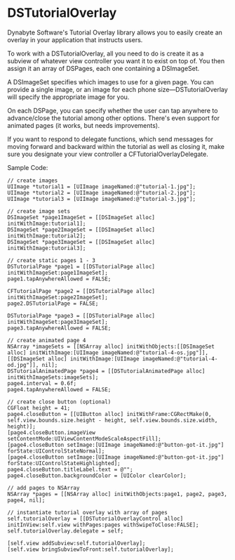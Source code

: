 # DSTutorialOverlay
Dynabyte Software's Tutorial Overlay library allows you to easily create an overlay in your application that instructs users.

To work with a DSTutorialOverlay, all you need to do is create it as a subview of whatever view controller you want it to exist on top of. You then assign it an array of DSPages, each one containing a DSImageSet. 

A DSImageSet specifies which images to use for a given page. You can provide a single image, or an image for each phone size—DSTutorialOverlay will specify the appropriate image for you.

On each DSPage, you can specify whether the user can tap anywhere to advance/close the tutorial among other options. There's even support for animated pages (it works, but needs improvements). 

If you want to respond to delegate functions, which send messages for moving forward and backward within the tutorial as well as closing it, make sure you designate your view controller a CFTutorialOverlayDelegate.

Sample Code:

    // create images
    UIImage *tutorial1 = [UIImage imageNamed:@"tutorial-1.jpg"];
    UIImage *tutorial2 = [UIImage imageNamed:@"tutorial-2.jpg"];
    UIImage *tutorial3 = [UIImage imageNamed:@"tutorial-3.jpg"];
    
    // create image sets
    DSImageSet *page1ImageSet = [[DSImageSet alloc] initWithImage:tutorial1];
    DSImageSet *page2ImageSet = [[DSImageSet alloc] initWithImage:tutorial2];
    DSImageSet *page3ImageSet = [[DSImageSet alloc] initWithImage:tutorial3];
    
    // create static pages 1 - 3
    DSTutorialPage *page1 = [[DSTutorialPage alloc] initWithImageSet:page1ImageSet];
    page1.tapAnywhereAllowed = FALSE;
    
    CFTutorialPage *page2 = [[DSTutorialPage alloc] initWithImageSet:page2ImageSet];
    page2.DSTutorialPage = FALSE;
    
    DSTutorialPage *page3 = [[DSTutorialPage alloc] initWithImageSet:page3ImageSet];
    page3.tapAnywhereAllowed = FALSE;
    
    // create animated page 4
    NSArray *imageSets = [[NSArray alloc] initWithObjects:[[DSImageSet alloc] initWithImage:[UIImage imageNamed:@"tutorial-4-os.jpg"]], [[DSImageSet alloc] initWithImage:[UIImage imageNamed:@"tutorial-4-od.jpg"]], nil];
    DSTutorialAnimatedPage *page4 = [[DSTutorialAnimatedPage alloc] initWithImageSets:imageSets];
    page4.interval = 0.6f;
    page4.tapAnywhereAllowed = FALSE;
    
    // create close button (optional)
    CGFloat height = 41;
    page4.closeButton = [[UIButton alloc] initWithFrame:CGRectMake(0, self.view.bounds.size.height - height, self.view.bounds.size.width, height)];
    [page4.closeButton.imageView setContentMode:UIViewContentModeScaleAspectFill];
    [page4.closeButton setImage:[UIImage imageNamed:@"button-got-it.jpg"] forState:UIControlStateNormal];
    [page4.closeButton setImage:[UIImage imageNamed:@"button-got-it.jpg"] forState:UIControlStateHighlighted];
    page4.closeButton.titleLabel.text = @"";
    page4.closeButton.backgroundColor = [UIColor clearColor];
    
    // add pages to NSArray
    NSArray *pages = [[NSArray alloc] initWithObjects:page1, page2, page3, page4, nil];
    
    // instantiate tutorial overlay with array of pages
    self.tutorialOverlay = [[DSTutorialOverlayControl alloc] initInView:self.view withPages:pages withSwipeToClose:FALSE];
    self.tutorialOverlay.delegate = self;
    
    [self.view addSubview:self.tutorialOverlay];
    [self.view bringSubviewToFront:self.tutorialOverlay];
